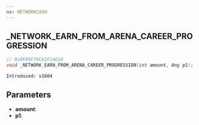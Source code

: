 ```yaml
---
ns: NETWORKCASH
---
```

## _NETWORK_EARN_FROM_ARENA_CAREER_PROGRESSION

```c
// 0x0F99F70C61F14619
void _NETWORK_EARN_FROM_ARENA_CAREER_PROGRESSION(int amount, Any p1);
```

```
Introduced: v1604
```

## Parameters
* **amount**:
* **p1**:

